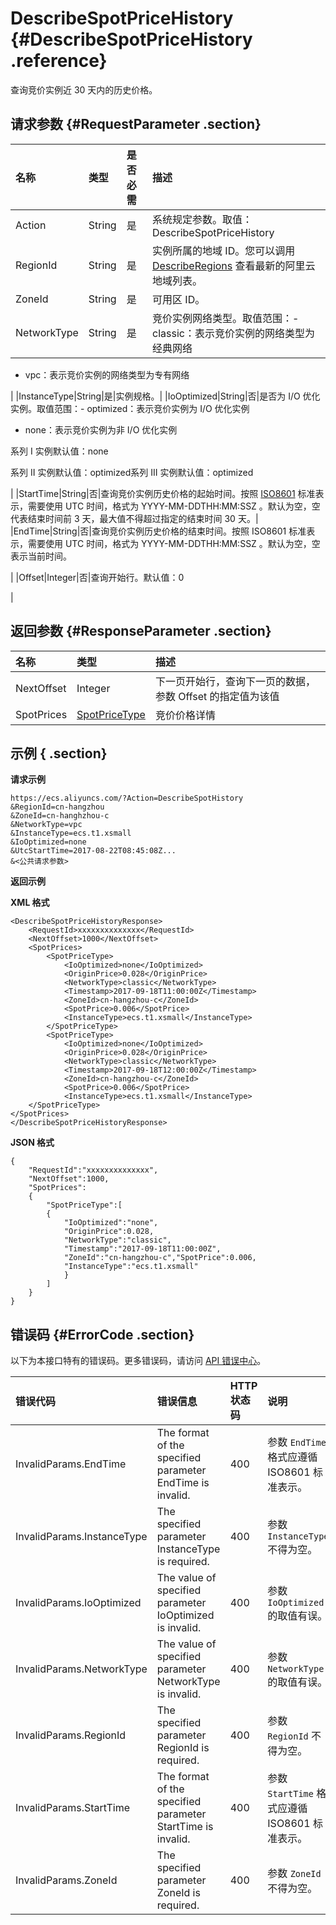 # DescribeSpotPriceHistory {#DescribeSpotPriceHistory .reference}

查询竞价实例近 30 天内的历史价格。

## 请求参数 {#RequestParameter .section}

|名称|类型|是否必需|描述|
|:-|:-|:---|:-|
|Action|String|是|系统规定参数。取值：DescribeSpotPriceHistory|
|RegionId|String|是|实例所属的地域 ID。您可以调用 [DescribeRegions](intl.zh-CN/API参考/地域/DescribeRegions.md#) 查看最新的阿里云地域列表。|
|ZoneId|String|是|可用区 ID。|
|NetworkType|String|是|竞价实例网络类型。取值范围：-   classic：表示竞价实例的网络类型为经典网络
-   vpc：表示竞价实例的网络类型为专有网络

|
|InstanceType|String|是|实例规格。|
|IoOptimized|String|否|是否为 I/O 优化实例。取值范围：-   optimized：表示竞价实例为 I/O 优化实例
-   none：表示竞价实例为非 I/O 优化实例

系列 I 实例默认值：none

系列 II 实例默认值：optimized系列 III 实例默认值：optimized

|
|StartTime|String|否|查询竞价实例历史价格的起始时间。按照 [ISO8601](intl.zh-CN/API参考/附录/时间格式.md#) 标准表示，需要使用 UTC 时间，格式为 YYYY-MM-DDTHH:MM:SSZ 。默认为空，空代表结束时间前 3 天，最大值不得超过指定的结束时间 30 天。|
|EndTime|String|否|查询竞价实例历史价格的结束时间。按照 ISO8601 标准表示，需要使用 UTC 时间，格式为 YYYY-MM-DDTHH:MM:SSZ 。默认为空，空表示当前时间。

|
|Offset|Integer|否|查询开始行。默认值：0

|

## 返回参数 {#ResponseParameter .section}

|名称|类型|描述|
|:-|:-|:-|
|NextOffset|Integer|下一页开始行，查询下一页的数据，参数 Offset 的指定值为该值|
|SpotPrices|[SpotPriceType](intl.zh-CN/API参考/数据类型/SpotPriceType.md#)|竞价价格详情|

## 示例 { .section}

**请求示例** 

```
https://ecs.aliyuncs.com/?Action=DescribeSpotHistory
&RegionId=cn-hangzhou
&ZoneId=cn-hanghzhou-c
&NetworkType=vpc
&InstanceType=ecs.t1.xsmall
&IoOptimized=none
&UtcStartTime=2017-08-22T08:45:08Z...
&<公共请求参数>
```

**返回示例** 

**XML 格式**

```
<DescribeSpotPriceHistoryResponse>
    <RequestId>xxxxxxxxxxxxxx</RequestId>
    <NextOffset>1000</NextOffset>
    <SpotPrices>
        <SpotPriceType>
            <IoOptimized>none</IoOptimized>
            <OriginPrice>0.028</OriginPrice>
            <NetworkType>classic</NetworkType>
            <Timestamp>2017-09-18T11:00:00Z</Timestamp>
            <ZoneId>cn-hangzhou-c</ZoneId>
            <SpotPrice>0.006</SpotPrice>
            <InstanceType>ecs.t1.xsmall</InstanceType>
        </SpotPriceType>
        <SpotPriceType>
            <IoOptimized>none</IoOptimized>
            <OriginPrice>0.028</OriginPrice>
            <NetworkType>classic</NetworkType>
            <Timestamp>2017-09-18T12:00:00Z</Timestamp>
            <ZoneId>cn-hangzhou-c</ZoneId>
            <SpotPrice>0.006</SpotPrice>
            <InstanceType>ecs.t1.xsmall</InstanceType>
    </SpotPriceType>
</SpotPrices>
</DescribeSpotPriceHistoryResponse>
```

 **JSON 格式** 

```
{
    "RequestId":"xxxxxxxxxxxxxx",
    "NextOffset":1000,
    "SpotPrices":
    {
        "SpotPriceType":[
        {
            "IoOptimized":"none",
            "OriginPrice":0.028,
            "NetworkType":"classic",
            "Timestamp":"2017-09-18T11:00:00Z",
            "ZoneId":"cn-hangzhou-c","SpotPrice":0.006,
            "InstanceType":"ecs.t1.xsmall"
            }
        ]
    }
}
```

## 错误码 {#ErrorCode .section}

以下为本接口特有的错误码。更多错误码，请访问 [API 错误中心](https://error-center.alibabacloud.com/status/product/Ecs)。

|错误代码|错误信息|HTTP 状态码|说明|
|:---|:---|:-------|:-|
|InvalidParams.EndTime|The format of the specified parameter EndTime is invalid.|400|参数 `EndTime` 格式应遵循 ISO8601 标准表示。|
|InvalidParams.InstanceType|The specified parameter InstanceType is required.|400|参数 `InstanceType` 不得为空。|
|InvalidParams.IoOptimized|The value of specified parameter IoOptimized is invalid.|400|参数 `IoOptimized` 的取值有误。|
|InvalidParams.NetworkType|The value of specified parameter NetworkType is invalid.|400|参数 `NetworkType` 的取值有误。|
|InvalidParams.RegionId|The specified parameter RegionId is required.|400|参数 `RegionId` 不得为空。|
|InvalidParams.StartTime|The format of the specified parameter StartTime is invalid.|400|参数 `StartTime` 格式应遵循 ISO8601 标准表示。|
|InvalidParams.ZoneId|The specified parameter ZoneId is required.|400|参数 `ZoneId` 不得为空。|

